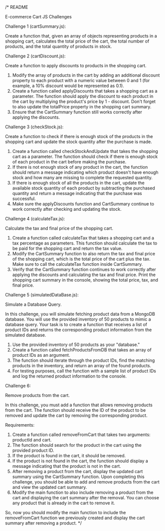 /* README 

E-commerce Cart JS Challenges

Challenge 1 (cartSummary.js):

Create a function that, given an array of objects representing products in a shopping cart, calculates the total price of the cart, the total number of products, and the total quantity of products in stock.

Challenge 2 (cartDiscount.js): 

Create a function to apply discounts to products in the shopping cart.

1. Modify the array of products in the cart by adding an additional discount property to each product with a numeric value between 0 and 1 (for example, a 10% discount would be represented as 0.1).
2. Create a function called applyDiscounts that takes a shopping cart as a parameter. The function should apply the discount to each product in the cart by multiplying the product's price by 1 - discount. Don't forget to also update the totalPrice property in the shopping cart summary.
3. Ensure that the CartSummary function still works correctly after applying the discounts.

Challenge 3 (checkStock.js): 

Create a function to check if there is enough stock of the products in the shopping cart and update the stock quantity after the purchase is made.

1. Create a function called checkStockAndUpdate that takes the shopping cart as a parameter. The function should check if there is enough stock of each product in the cart before making the purchase.
2. If there is not enough stock of any product in the cart, the function should return a message indicating which product doesn't have enough stock and how many are missing to complete the requested quantity.
3. If there is enough stock of all the products in the cart, update the available stock quantity of each product by subtracting the purchased quantity and return a message indicating that the purchase was successful.
4. Make sure the applyDiscounts function and CartSummary continue to work correctly after checking and updating the stock.

Challenge 4 (calculateTax.js): 

Calculate the tax and final price of the shopping cart.

1. Create a function called calculateTax that takes a shopping cart and a tax percentage as parameters. This function should calculate the tax to be paid for the shopping cart and return the tax value.
2. Modify the CartSummary function to also return the tax and final price of the shopping cart, which is the total price of the cart plus the tax. Make sure to call the calculateTax function inside CartSummary.
3. Verify that the CartSummary function continues to work correctly after applying the discounts and calculating the tax and final price.
Print the shopping cart summary in the console, showing the total price, tax, and final price.

Challenge 5 (simulatedDataBase.js): 

Simulate a Database Query.

In this challenge, you will simulate fetching product data from a MongoDB database. You will use the provided inventory of 50 products to mimic a database query. Your task is to create a function that receives a list of product IDs and returns the corresponding product information from the simulated database.

1. Use the provided inventory of 50 products as your "database."
2. Create a function called fetchProductsFromDB that takes an array of product IDs as an argument.
3. The function should iterate through the product IDs, find the matching products in the inventory, and return an array of the found products.
4. For testing purposes, call the function with a sample list of product IDs and log the returned product information to the console.

Challenge 6: 

Remove products from the cart.

In this challenge, you must add a function that allows removing products from the cart. The function should receive the ID of the product to be removed and update the cart by removing the corresponding product.

Requirements:

1. Create a function called removeFromCart that takes two arguments: productId and cart.
2. The function should search for the product in the cart using the provided product ID.
3. If the product is found in the cart, it should be removed.
4. If the product is not found in the cart, the function should display a message indicating that the product is not in the cart.
5. After removing a product from the cart, display the updated cart summary using the CartSummary function.
Upon completing this challenge, you should be able to add and remove products from the cart and view the updated cart summary.
6. Modify the main function to also include removing a product from the cart and displaying the cart summary after the removal. You can choose any product that is already in the cart to remove it.

So, now you should modify the main function to include the removeFromCart function we previously created and display the cart summary after removing a product.
*/
